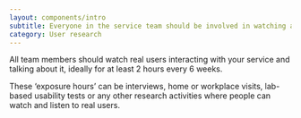 ```yaml
---
layout: components/intro
subtitle: Everyone in the service team should be involved in watching and analysing research with real users. 
category: User research
---
```


All team members should watch real users interacting with your service and talking about it, ideally for at least 2 hours every 6 weeks.
 
These ‘exposure hours’ can be interviews, home or workplace visits, lab-based usability tests or any other research activities where people can watch and listen to real users.

